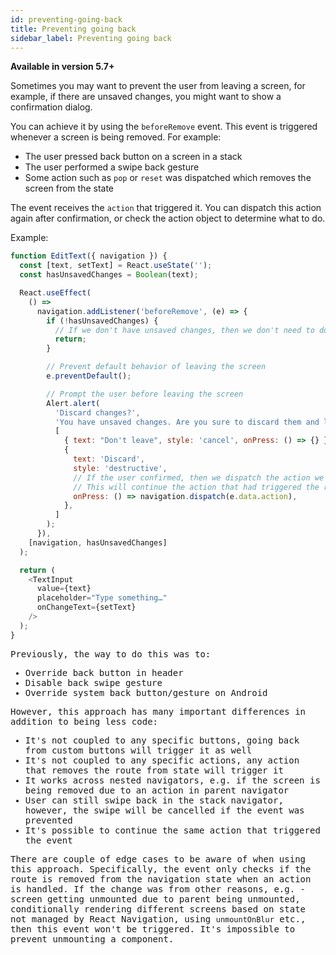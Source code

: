 ```yaml
---
id: preventing-going-back
title: Preventing going back
sidebar_label: Preventing going back
---
```


**Available in version 5.7+**

Sometimes you may want to prevent the user from leaving a screen, for example, if there are unsaved changes, you might want to show a confirmation dialog.

You can achieve it by using the `beforeRemove` event. This event is triggered whenever a screen is being removed. For example:

- The user pressed back button on a screen in a stack
- The user performed a swipe back gesture
- Some action such as `pop` or `reset` was dispatched which removes the screen from the state

The event receives the `action` that triggered it. You can dispatch this action again after confirmation, or check the action object to determine what to do.

Example:

<samp id="prevent-going-back" />

```js
function EditText({ navigation }) {
  const [text, setText] = React.useState('');
  const hasUnsavedChanges = Boolean(text);

  React.useEffect(
    () =>
      navigation.addListener('beforeRemove', (e) => {
        if (!hasUnsavedChanges) {
          // If we don't have unsaved changes, then we don't need to do anything
          return;
        }

        // Prevent default behavior of leaving the screen
        e.preventDefault();

        // Prompt the user before leaving the screen
        Alert.alert(
          'Discard changes?',
          'You have unsaved changes. Are you sure to discard them and leave the screen?',
          [
            { text: "Don't leave", style: 'cancel', onPress: () => {} },
            {
              text: 'Discard',
              style: 'destructive',
              // If the user confirmed, then we dispatch the action we blocked earlier
              // This will continue the action that had triggered the removal of the screen
              onPress: () => navigation.dispatch(e.data.action),
            },
          ]
        );
      }),
    [navigation, hasUnsavedChanges]
  );

  return (
    <TextInput
      value={text}
      placeholder="Type something…"
      onChangeText={setText}
    />
  );
}
```

Previously, the way to do this was to:

- Override back button in header
- Disable back swipe gesture
- Override system back button/gesture on Android

However, this approach has many important differences in addition to being less code:

- It's not coupled to any specific buttons, going back from custom buttons will trigger it as well
- It's not coupled to any specific actions, any action that removes the route from state will trigger it
- It works across nested navigators, e.g. if the screen is being removed due to an action in parent navigator
- User can still swipe back in the stack navigator, however, the swipe will be cancelled if the event was prevented
- It's possible to continue the same action that triggered the event

There are couple of edge cases to be aware of when using this approach. Specifically, the event only checks if the route is removed from the navigation state when an action is handled. If the change was from other reasons, e.g. - screen getting unmounted due to parent being unmounted, conditionally rendering different screens based on state not managed by React Navigation, using `unmountOnBlur` etc., then this event won't be triggered. It's impossible to prevent unmounting a component.
